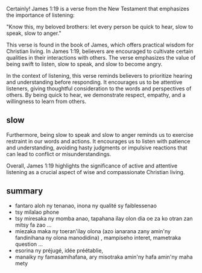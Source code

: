 Certainly! James 1:19 is a verse from the New Testament that emphasizes the importance of listening:

"Know this, my beloved brothers: let every person be quick to hear, slow to speak, slow to anger."

This verse is found in the book of James, which offers practical wisdom for Christian living. In James 1:19, believers are encouraged to cultivate certain qualities in their interactions with others. The verse emphasizes the value of being swift to listen, slow to speak, and slow to become angry.

In the context of listening, this verse reminds believers to prioritize hearing and understanding before responding. 
It encourages us to be attentive listeners, giving thoughtful consideration to the words and perspectives of others. 
By being quick to hear, we demonstrate respect, empathy, and a willingness to learn from others.

## slow
Furthermore, being slow to speak and slow to anger reminds us to exercise restraint in our words and actions. It encourages us to listen with patience and understanding, avoiding hasty judgments or impulsive reactions that can lead to conflict or misunderstandings.

Overall, James 1:19 highlights the significance of active and attentive listening as a crucial aspect of wise and compassionate Christian living.

## summary
- fantaro aloh ny tenanao, inona ny qualité sy faiblessenao 
- tsy milalao phone 
- tsy miresaka ny momba anao, tapahana ilay olon dia oe za ko otran zan mitsy fa zao ...
- miezaka maka ny toeran'ilay olona (azo ianarana zany amin'ny fandinihana ny olona manodidina) , mampiseho interet, mametraka question ...
- esorina ny préjugé, idée préétablie, 
- manaiky ny famasamihafana, ary misotraka amin'ny hafa amin'ny maha mety 

